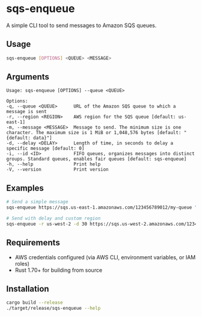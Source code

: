 # sqs-enqueue

A simple CLI tool to send messages to Amazon SQS queues.

## Usage

```bash
sqs-enqueue [OPTIONS] <QUEUE> <MESSAGE>
```

## Arguments
```
Usage: sqs-enqueue [OPTIONS] --queue <QUEUE>

Options:
-q, --queue <QUEUE>      URL of the Amazon SQS queue to which a message is sent
-r, --region <REGION>    AWS region for the SQS queue [default: us-east-1]
-m, --message <MESSAGE>  Message to send. The minimum size is one character. The maximum size is 1 MiB or 1,048,576 bytes [default: "{default: data}"]
-d, --delay <DELAY>      Length of time, in seconds to delay a specific message [default: 0]
-i, --id <ID>            FIFO queues, organizes messages into distinct groups. Standard queues, enables fair queues [default: sqs-enqueue]
-h, --help               Print help
-V, --version            Print version
```

## Examples

```bash
# Send a simple message
sqs-enqueue https://sqs.us-east-1.amazonaws.com/123456789012/my-queue "Hello World"

# Send with delay and custom region
sqs-enqueue -r us-west-2 -d 30 https://sqs.us-west-2.amazonaws.com/123456789012/my-queue "Delayed message"
```

## Requirements

- AWS credentials configured (via AWS CLI, environment variables, or IAM roles)
- Rust 1.70+ for building from source

## Installation

```bash
cargo build --release
./target/release/sqs-enqueue --help
```
